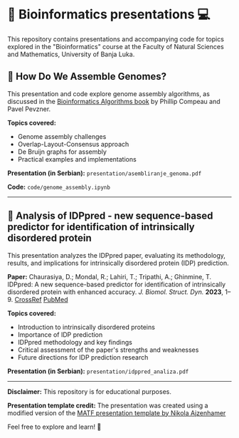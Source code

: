 # 🧬 Bioinformatics presentations 💻

This repository contains presentations and accompanying code for topics explored in the "Bioinformatics" course at the Faculty of Natural Sciences and Mathematics, University of Banja Luka.

## 🧬 How Do We Assemble Genomes?

This presentation and code explore genome assembly algorithms, as discussed in the [Bioinformatics Algorithms book](https://www.bioinformaticsalgorithms.org/) by Phillip Compeau and Pavel Pevzner.

**Topics covered:**
* Genome assembly challenges
* Overlap-Layout-Consensus approach
* De Bruijn graphs for assembly
* Practical examples and implementations

**Presentation (in Serbian):** `presentation/asembliranje_genoma.pdf`

**Code:** `code/genome_assembly.ipynb`

---

## 🔬 Analysis of IDPpred - new sequence-based predictor for identification of intrinsically disordered protein

This presentation analyzes the IDPpred paper, evaluating its methodology, results, and implications for intrinsically disordered protein (IDP) prediction.

**Paper:** 
Chaurasiya, D.; Mondal, R.; Lahiri, T.; Tripathi, A.; Ghinmine, T. IDPpred: A new sequence-based predictor for identification of intrinsically disordered protein with enhanced accuracy. *J. Biomol. Struct. Dyn.* **2023**, 1–9. [CrossRef](https://www.tandfonline.com/doi/full/10.1080/07391102.2023.2290615) [PubMed](https://pubmed.ncbi.nlm.nih.gov/38079339/)

**Topics covered:**

* Introduction to intrinsically disordered proteins
* Importance of IDP prediction
* IDPpred methodology and key findings
* Critical assessment of the paper's strengths and weaknesses
* Future directions for IDP prediction research

**Presentation (in Serbian):** `presentation/idppred_analiza.pdf` 

--- 

**Disclaimer:** This repository is for educational purposes.

**Presentation template credit:** The presentation was created using a modified version of the [MATF presentation template by Nikola Ajzenhamer](https://github.com/ajzenhamernikola/matf-presentation-template/tree/master)

Feel free to explore and learn! 🚀
